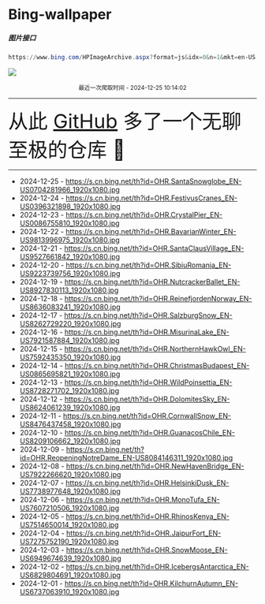 # Bing-wallpaper

##### 图片接口

```powershell
https://www.bing.com/HPImageArchive.aspx?format=js&idx=0&n=1&mkt=en-US
```

 ![](https://s.cn.bing.net/th?id=OHR.SantaSnowglobe_EN-US0704281966_1920x1080.jpg)

<p align='center' >
    <small>
        最近一次爬取时间 - 2024-12-25 10:14:02
    </small>
    <br>
    <hr>
    <font size=7>
        <small>
           从此 <a href='https://github.com/'>GitHub</a> 多了一个无聊至极的仓库  🍳
        </small>
    </font>
    <hr>
</p>


- 2024-12-25 - https://s.cn.bing.net/th?id=OHR.SantaSnowglobe_EN-US0704281966_1920x1080.jpg 
- 2024-12-24 - https://s.cn.bing.net/th?id=OHR.FestivusCranes_EN-US0396321898_1920x1080.jpg 
- 2024-12-23 - https://s.cn.bing.net/th?id=OHR.CrystalPier_EN-US0086755810_1920x1080.jpg 
- 2024-12-22 - https://s.cn.bing.net/th?id=OHR.BavarianWinter_EN-US9813996975_1920x1080.jpg 
- 2024-12-21 - https://s.cn.bing.net/th?id=OHR.SantaClausVillage_EN-US9527661842_1920x1080.jpg 
- 2024-12-20 - https://s.cn.bing.net/th?id=OHR.SibiuRomania_EN-US9223739756_1920x1080.jpg 
- 2024-12-19 - https://s.cn.bing.net/th?id=OHR.NutcrackerBallet_EN-US8927830113_1920x1080.jpg 
- 2024-12-18 - https://s.cn.bing.net/th?id=OHR.ReinefjordenNorway_EN-US8636083241_1920x1080.jpg 
- 2024-12-17 - https://s.cn.bing.net/th?id=OHR.SalzburgSnow_EN-US8262729220_1920x1080.jpg 
- 2024-12-16 - https://s.cn.bing.net/th?id=OHR.MisurinaLake_EN-US7921587884_1920x1080.jpg 
- 2024-12-15 - https://s.cn.bing.net/th?id=OHR.NorthernHawkOwl_EN-US7592435350_1920x1080.jpg 
- 2024-12-14 - https://s.cn.bing.net/th?id=OHR.ChristmasBudapest_EN-US0865695821_1920x1080.jpg 
- 2024-12-13 - https://s.cn.bing.net/th?id=OHR.WildPoinsettia_EN-US8728271702_1920x1080.jpg 
- 2024-12-12 - https://s.cn.bing.net/th?id=OHR.DolomitesSky_EN-US8624061239_1920x1080.jpg 
- 2024-12-11 - https://s.cn.bing.net/th?id=OHR.CornwallSnow_EN-US8476437458_1920x1080.jpg 
- 2024-12-10 - https://s.cn.bing.net/th?id=OHR.GuanacosChile_EN-US8209106662_1920x1080.jpg 
- 2024-12-09 - https://s.cn.bing.net/th?id=OHR.ReopeningNotreDame_EN-US8084146311_1920x1080.jpg 
- 2024-12-08 - https://s.cn.bing.net/th?id=OHR.NewHavenBridge_EN-US7922266620_1920x1080.jpg 
- 2024-12-07 - https://s.cn.bing.net/th?id=OHR.HelsinkiDusk_EN-US7738977648_1920x1080.jpg 
- 2024-12-06 - https://s.cn.bing.net/th?id=OHR.MonoTufa_EN-US7607210506_1920x1080.jpg 
- 2024-12-05 - https://s.cn.bing.net/th?id=OHR.RhinosKenya_EN-US7514650014_1920x1080.jpg 
- 2024-12-04 - https://s.cn.bing.net/th?id=OHR.JaipurFort_EN-US7275752190_1920x1080.jpg 
- 2024-12-03 - https://s.cn.bing.net/th?id=OHR.SnowMoose_EN-US6949674639_1920x1080.jpg 
- 2024-12-02 - https://s.cn.bing.net/th?id=OHR.IcebergsAntarctica_EN-US6829804691_1920x1080.jpg 
- 2024-12-01 - https://s.cn.bing.net/th?id=OHR.KilchurnAutumn_EN-US6737063910_1920x1080.jpg 
